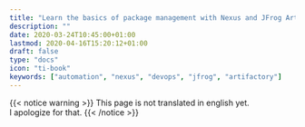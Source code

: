 ```yaml
---
title: "Learn the basics of package management with Nexus and JFrog Artifactory"
description: ""
date: 2020-03-24T10:45:00+01:00
lastmod: 2020-04-16T15:20:12+01:00
draft: false
type: "docs"
icon: "ti-book"
keywords: ["automation", "nexus", "devops", "jfrog", "artifactory"]
---
```


{{< notice warning >}}
This page is not translated in english yet.
<br/>
I apologize for that.
{{< /notice >}}